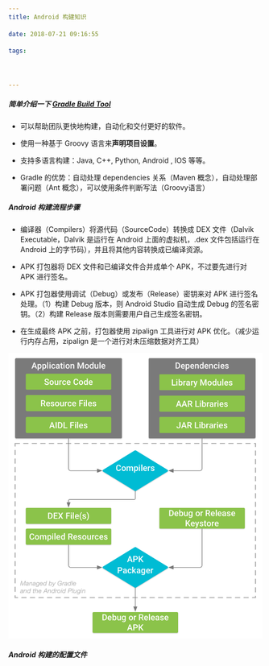 ```yaml
---
title: Android 构建知识

date: 2018-07-21 09:16:55

tags:



---
```


##### 简单介绍一下 [Gradle Build Tool](https://gradle.org/)

- 可以帮助团队更快地构建，自动化和交付更好的软件。

- 使用一种基于 Groovy 语言来**声明项目设置**。

- 支持多语言构建：Java,  C++, Python, Android , IOS 等等。

- Gradle 的优势：自动处理 dependencies 关系（Maven 概念），自动处理部署问题（Ant 概念），可以使用条件判断写法（Groovy语言）

##### Android 构建流程步骤

- 编译器（Compilers）将源代码（SourceCode）转换成 DEX 文件（Dalvik Executable，Dalvik 是运行在 Android 上面的虚拟机，.dex 文件包括运行在 Android 上的字节码），并且将其他内容转换成已编译资源。

- APK 打包器将 DEX 文件和已编译文件合并成单个 APK，不过要先进行对 APK 进行签名。

- APK 打包器使用调试（Debug）或发布（Release）密钥来对 APK 进行签名处理。（1）构建 Debug 版本，则 Android Studio 自动生成 Debug 的签名密钥。（2）构建 Release 版本则需要用户自己生成签名密钥。

- 在生成最终 APK 之前，打包器使用 zipalign 工具进行对 APK 优化。（减少运行内存占用，zipalign 是一个进行对未压缩数据对齐工具）

![Android 构建流程](https://github.com/0HongTao0/Blog/blob/master/pic/Android_%E6%9E%84%E5%BB%BA%E6%B5%81%E7%A8%8B.png?raw=true)



##### Android 构建的配置文件
